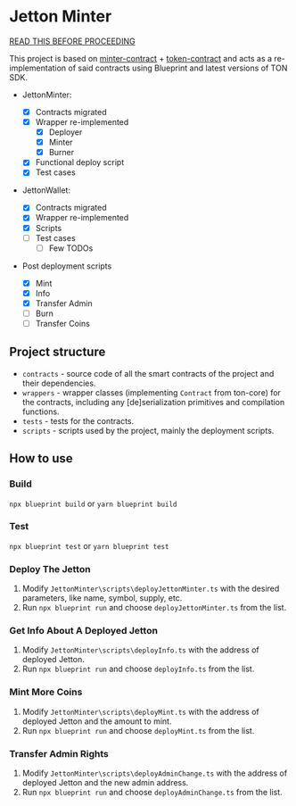 # Jetton Minter

[READ THIS BEFORE PROCEEDING](https://github.com/ton-blockchain/minter-contract?tab=readme-ov-file#protect-yourself-and-your-users)

This project is based on [minter-contract](https://github.com/ton-blockchain/minter-contract) + [token-contract](https://github.com/ton-blockchain/token-contract) and acts as a re-implementation of said contracts using Blueprint and latest versions of TON SDK.

-   JettonMinter:

    -   [x] Contracts migrated
    -   [x] Wrapper re-implemented
        -   [x] Deployer
        -   [x] Minter
        -   [x] Burner
    -   [x] Functional deploy script
    -   [x] Test cases

-   JettonWallet:

    -   [x] Contracts migrated
    -   [x] Wrapper re-implemented
    -   [x] Scripts
    -   [ ] Test cases
        -   [ ] Few TODOs

-   Post deployment scripts
    -   [x] Mint
    -   [x] Info
    -   [x] Transfer Admin
    -   [ ] Burn
    -   [ ] Transfer Coins

## Project structure

-   `contracts` - source code of all the smart contracts of the project and their dependencies.
-   `wrappers` - wrapper classes (implementing `Contract` from ton-core) for the contracts, including any [de]serialization primitives and compilation functions.
-   `tests` - tests for the contracts.
-   `scripts` - scripts used by the project, mainly the deployment scripts.

## How to use

### Build

`npx blueprint build` or `yarn blueprint build`

### Test

`npx blueprint test` or `yarn blueprint test`

### Deploy The Jetton

1. Modify `JettonMinter\scripts\deployJettonMinter.ts` with the desired parameters, like name, symbol, supply, etc.
2. Run `npx blueprint run` and choose `deployJettonMinter.ts` from the list.

### Get Info About A Deployed Jetton

1. Modify `JettonMinter\scripts\deployInfo.ts` with the address of deployed Jetton.
2. Run `npx blueprint run` and choose `deployInfo.ts` from the list.

### Mint More Coins

1. Modify `JettonMinter\scripts\deployMint.ts` with the address of deployed Jetton and the amount to mint.
2. Run `npx blueprint run` and choose `deployMint.ts` from the list.

### Transfer Admin Rights

1. Modify `JettonMinter\scripts\deployAdminChange.ts` with the address of deployed Jetton and the new admin address.
2. Run `npx blueprint run` and choose `deployAdminChange.ts` from the list.
